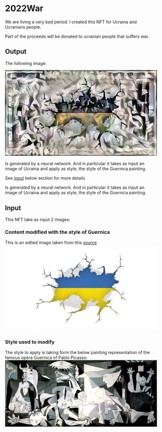 # 2022War
We are living a very bad period. I created this NFT for Ucraina and Ucranians people.

Part of the proceeds will be donated to ucranian people that suffers war.

## Output

The following image:

![ucraina](./resources/ucraina/out.png)

Is generated by a neural network. And in particular it takes as input an image of Ucraina and apply as style, the style of the Guernica painting.

See [input](#input) below section for more details

Is generated by a neural network. And in particular it takes as input an image of Ucraina and apply as style, the style of the Guernica painting.

## Input
This NFT take as input 2 images:

### Content modified with the style of Guernica
This is an edited image taken from this [source](https://www.true-news.it/wp-content/uploads/2022/02/Cosa-succede-Russia-vince-contro-Ucraina.jpg)
![ucraina](./resources/ucraina/content.png)

### Style used to modify
The style to apply is taking form the below painting representation of the famous opera Guernica of Pablo Picasso:
![ucraina](./resources/ucraina/style.jpg)
